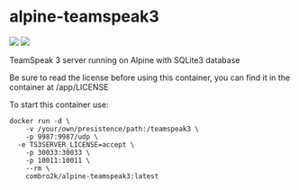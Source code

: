 # alpine-teamspeak3

[![](https://images.microbadger.com/badges/version/combro2k/alpine-teamspeak3.svg)](https://microbadger.com/images/combro2k/alpine-teamspeak3 "Get your own version badge on microbadger.com")
[![](https://images.microbadger.com/badges/image/combro2k/alpine-teamspeak3.svg)](https://microbadger.com/images/combro2k/alpine-teamspeak3 "Get your own image badge on microbadger.com")

TeamSpeak 3 server running on Alpine with SQLite3 database

Be sure to read the license before using this container, you can find it in the container at /app/LICENSE

To start this container use:

~~~
docker run -d \
	-v /your/own/presistence/path:/teamspeak3 \
	-p 9987:9987/udp \
  -e TS3SERVER_LICENSE=accept \
	-p 30033:30033 \
	-p 10011:10011 \
	--rm \
	combro2k/alpine-teamspeak3:latest
~~~
